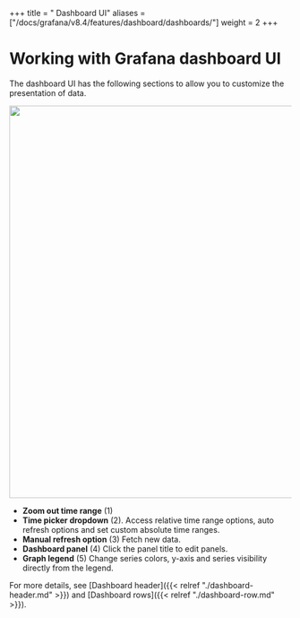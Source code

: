 +++
title = " Dashboard UI"
aliases = ["/docs/grafana/v8.4/features/dashboard/dashboards/"]
weight = 2
+++

# Working with Grafana dashboard UI

The dashboard UI has the following sections to allow you to customize the presentation of data.

<img src="/static/img/docs/v50/dashboard_annotated.png" class="no-shadow" width="700px">

- **Zoom out time range** (1)
- **Time picker dropdown** (2). Access relative time range options, auto refresh options and set custom absolute time ranges.
- **Manual refresh option** (3) Fetch new data.
- **Dashboard panel** (4) Click the panel title to edit panels.
- **Graph legend** (5) Change series colors, y-axis and series visibility directly from the legend.

For more details, see [Dashboard header]({{< relref "./dashboard-header.md" >}}) and [Dashboard rows]({{< relref "./dashboard-row.md" >}}).

